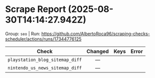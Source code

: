 # Scrape Report (2025-08-30T14:14:27.942Z)

Group: `seo`  |  Run: https://github.com/AlbertoRoca96/scraping-checks-scheduler/actions/runs/17344776125

| Check | Changed | Keys | Error |
|---|:---:|:--|:--|
| `playstation_blog_sitemap_diff` | — |  |  |
| `nintendo_us_news_sitemap_diff` | — |  |  |

